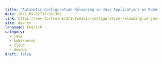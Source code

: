 ```yaml
---
title: "Automatic Configuration Reloading in Java Applications on Kubernetes"
date: 2021-05-02T17:29:36Z
link: https://dev.to/frosnerd/automatic-configuration-reloading-in-java-applications-on-kubernetes-1li7?utm_medium=RSS&utm_source=news.12bit.vn
site: dev.to
language: English
category:
  - java
  - kubernetes
  - cloud
  - devops
draft: false
---
```


